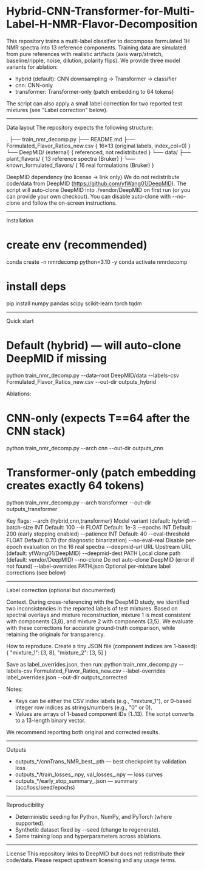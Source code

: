 # Hybrid-CNN-Transformer-for-Multi-Label-H-NMR-Flavor-Decomposition

This repository trains a multi-label classifier to decompose formulated 1H NMR spectra into 13 reference components.
Training data are simulated from pure references with realistic artifacts (axis warp/stretch, baseline/ripple, noise,
dilution, polarity flips). We provide three model variants for ablation:
- hybrid (default): CNN downsampling → Transformer → classifier
- cnn: CNN-only
- transformer: Transformer-only (patch embedding to 64 tokens)
 
The script can also apply a small label correction for two reported test mixtures (see "Label correction" below).
 
---
Data layout
The repository expects the following structure:
 
.
├── train_nmr_decomp.py
├── README.md
├── Formulated_Flavor_Ratios_new.csv        { 16×13 (original labels, index_col=0) }
└── DeepMID/ (external)                      { referenced, not redistributed }
    └── data/
        ├── plant_flavors/                   { 13 reference spectra (Bruker) }
        └── known_formulated_flavors/        { 16 real formulations (Bruker) }
 
DeepMID dependency (no license → link only)
We do not redistribute code/data from DeepMID (https://github.com/yfWang01/DeepMID).
The script will auto-clone DeepMID into ./vendor/DeepMID on first run (or you can provide your own checkout).
You can disable auto-clone with --no-clone and follow the on-screen instructions.
 
---
Installation
 
# create env (recommended)
conda create -n nmrdecomp python=3.10 -y
conda activate nmrdecomp
 
# install deps
pip install numpy pandas scipy scikit-learn torch tqdm
 
---
Quick start
 
# Default (hybrid) — will auto-clone DeepMID if missing
python train_nmr_decomp.py   --data-root DeepMID/data   --labels-csv Formulated_Flavor_Ratios_new.csv   --out-dir outputs_hybrid
 
Ablations:
 
# CNN-only (expects T==64 after the CNN stack)
python train_nmr_decomp.py --arch cnn --out-dir outputs_cnn
 
# Transformer-only (patch embedding creates exactly 64 tokens)
python train_nmr_decomp.py --arch transformer --out-dir outputs_transformer
 
Key flags:
--arch {hybrid,cnn,transformer}   Model variant (default: hybrid)
--batch-size INT                  Default: 100
--lr FLOAT                        Default: 1e-3
--epochs INT                      Default: 200 (early stopping enabled)
--patience INT                    Default: 40
--eval-threshold FLOAT            Default: 0.70 (for diagnostic binarization)
--no-eval-real                    Disable per-epoch evaluation on the 16 real spectra
--deepmid-url URL                 Upstream URL (default: yfWang01/DeepMID)
--deepmid-dest PATH               Local clone path (default: vendor/DeepMID)
--no-clone                        Do not auto-clone DeepMID (error if not found)
--label-overrides PATH.json       Optional per-mixture label corrections (see below)
 
---
Label correction (optional but documented)
 
Context.
During cross-referencing with the DeepMID study, we identified two inconsistencies in the reported labels of test mixtures.
Based on spectral overlays and mixture reconstruction, mixture 1 is most consistent with components {3,8}, and mixture 2 with components {3,5}.
We evaluate with these corrections for accurate ground-truth comparison, while retaining the originals for transparency.
 
How to reproduce.
Create a tiny JSON file (component indices are 1-based):
{
  "mixture_1": [3, 8],
  "mixture_2": [3, 5]
}
 
Save as label_overrides.json, then run:
python train_nmr_decomp.py   --labels-csv Formulated_Flavor_Ratios_new.csv   --label-overrides label_overrides.json   --out-dir outputs_corrected
 
Notes:
- Keys can be either the CSV index labels (e.g., "mixture_1"), or 0-based integer row indices as strings/numbers (e.g., "0" or 0).
- Values are arrays of 1-based component IDs (1..13). The script converts to a 13-length binary vector.
 
We recommend reporting both original and corrected results.
 
---
Outputs
- outputs_*/cnnTrans_NMR_best_<arch>.pth — best checkpoint by validation loss
- outputs_*/train_losses_<arch>.npy, val_losses_<arch>.npy — loss curves
- outputs_*/early_stop_summary_<arch>.json — summary (acc/loss/seed/epochs)
 
---
Reproducibility
- Deterministic seeding for Python, NumPy, and PyTorch (where supported).
- Synthetic dataset fixed by --seed (change to regenerate).
- Same training loop and hyperparameters across ablations.
 
---
License
This repository links to DeepMID but does not redistribute their code/data.
Please respect upstream licensing and any usage terms.
